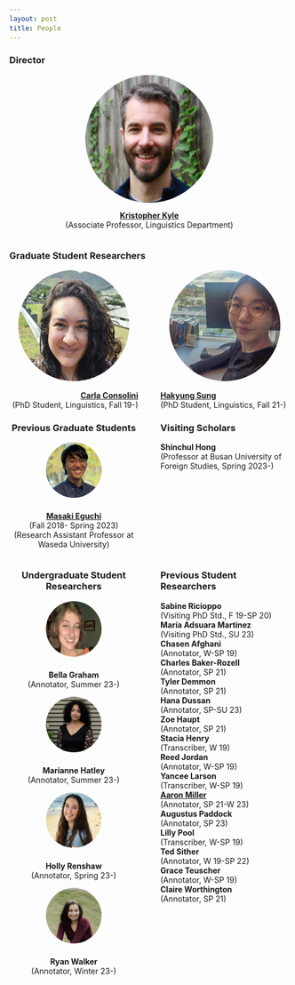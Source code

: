 ```yaml
---
layout: post
title: People
---
```


### Director

<div style="display: flex; flex-direction: column; align-items: center;">
  <div style="height: 230px; width: 230px; overflow: hidden; border-radius: 50%;">
    <img src="images/Kyle_Bio.jpg" style="height: 100%;">
  </div>
  <p style="text-align: center;">
    <a href="https://kristopherkyle.github.io/professional-webpage/" target="_blank">
      <strong>Kristopher Kyle</strong>
    </a><br>(Associate Professor, Linguistics Department)
  </p>
</div>

### Graduate Student Researchers

<div style="display: flex; justify-content: center;">
  <div style="flex: 1; padding-right: 20px; text-align: right;">
    <a href="https://www.carlaconsolini.com/" target="_blank">
      <div style="height: 200px; width: 200px; overflow: hidden; border-radius: 50%; margin: 0 auto;">
        <img src="images/carla.png" style="height: 100%;">
      </div>
    <br>
    <strong>Carla Consolini</strong>
    <br>
    </a>
    <span>(PhD Student, Linguistics, Fall 19-)</span>
  </div>
  <div style="flex: 1; padding-left: 20px; text-align: left;">
    <a href="https://hksung.github.io/" target="_blank">
      <div style="height: 200px; width: 200px; overflow: hidden; border-radius: 50%; margin: 0 auto;">
        <img src="images/hakyung_bio_pic.jpeg" style="height: 100%;">
      </div>
    <br>
    <strong>Hakyung Sung</strong>
    <br>
    </a>      
    <span>(PhD Student, Linguistics, Fall 21-)</span>
  </div>
</div>
<div style="display: flex;">
  <div style="flex: 1; padding-right: 20px; text-align: center;">
   <h3>Previous Graduate Students</h3>
    <div style="display: flex; flex-direction: column; align-items: center;">
    <div style="height: 100px; width: 100px; overflow: hidden; border-radius: 50%; margin-bottom: 10px;">
        <img src="images/masaki_2023-edit.jpg" style="height: 100%;">
       </div>
       <p style="text-align: center;">
         <a href="https://masakieguchi.weebly.com/" target="_blank"><strong>Masaki Eguchi</strong></a><br>
         (Fall 2018- Spring 2023)<br>
         (Research Assistant Professor at Waseda University)
       </p>      
    </div>
    </div>
  <div style="flex: 1; padding-left: 20px; text-align: left;">
    <h3>Visiting Scholars</h3>
    <p>
      <strong>Shinchul Hong</strong><br>
      (Professor at Busan University of Foreign Studies, Spring 2023-)<br>  
    </p>
  </div>
</div>
</div>
<div style="display: flex;">
  <div style="flex: 1; padding-right: 20px; text-align: center;">
    <h3>Undergraduate Student Researchers</h3>
    <div style="display: flex; flex-direction: column; align-items: center;">
      <div style="height: 100px; width: 100px; overflow: hidden; border-radius: 50%; margin-bottom: 10px;">
        <img src="images/bg-edit.jpeg" style="height: 100%;">
      </div>
      <p style="text-align: center;">
        <strong>Bella Graham</strong><br>
        (Annotator, Summer 23-)
      </p>
    </div>
    <div style="display: flex; flex-direction: column; align-items: center;">
      <div style="height: 100px; width: 100px; overflow: hidden; border-radius: 50%; margin-bottom: 10px;">
        <img src="images/mh-edit.png" style="height: 100%;">
      </div>
      <p style="text-align: center;">
        <strong>Marianne Hatley</strong><br>
        (Annotator, Summer 23-)
      </p>      
    </div>
    <div style="display: flex; flex-direction: column; align-items: center;">
      <div style="height: 100px; width: 100px; overflow: hidden; border-radius: 50%; margin-bottom: 10px;">
        <img src="images/holly.jpg" style="height: 100%;">
      </div>
      <p style="text-align: center;">
        <strong>Holly Renshaw</strong><br>
        (Annotator, Spring 23-)
      </p>
    </div>
    <div style="display: flex; flex-direction: column; align-items: center;">
      <div style="height: 100px; width: 100px; overflow: hidden; border-radius: 50%; margin-bottom: 10px;">
        <img src="images/ryan.jpg" style="height: 100%;">
      </div>
      <p style="text-align: center;">
        <strong>Ryan Walker</strong><br>
        (Annotator, Winter 23-)
      </p>
    </div>
  </div>
  <div style="flex: 1; padding-left: 20px; text-align: left;">
    <h3>Previous Student Researchers</h3>
    <p>
      <strong>Sabine Ricioppo</strong><br>
      (Visiting PhD Std., F 19-SP 20)<br>
      <strong>María Adsuara Martínez</strong><br>
      (Visiting PhD Std., SU 23)<br>
      <strong>Chasen Afghani</strong><br>
      (Annotator, W-SP 19)<br>
      <strong>Charles Baker-Rozell</strong><br>
      (Annotator, SP 21)<br>
      <strong>Tyler Demmon</strong><br>
      (Annotator, SP 21)<br>
      <strong>Hana Dussan</strong><br>
      (Annotator, SP-SU 23)<br>
      <strong>Zoe Haupt</strong><br>
      (Annotator, SP 21)<br>
      <strong>Stacia Henry</strong><br>
      (Transcriber, W 19)<br>
      <strong>Reed Jordan</strong><br>
      (Annotator, W-SP 19)<br>
      <strong>Yancee Larson</strong><br>
      (Transcriber, W-SP 19)<br>
      <strong><a href="https://amille929.github.io" target="_blank">Aaron Miller</strong></a><br>
      (Annotator, SP 21-W 23)<br>
      <strong>Augustus Paddock</strong><br>
      (Annotator, SP 23)<br> 
      <strong>Lilly Pool</strong><br>
      (Transcriber, W-SP 19)<br>
      <strong>Ted Sither</strong><br>
      (Annotator, W 19-SP 22)<br>
      <strong>Grace Teuscher</strong><br> 
      (Annotator, W-SP 19)<br>
      <strong>Claire Worthington</strong><br> 
      (Annotator, SP 21)<br>
    </p>
  </div>
</div>
